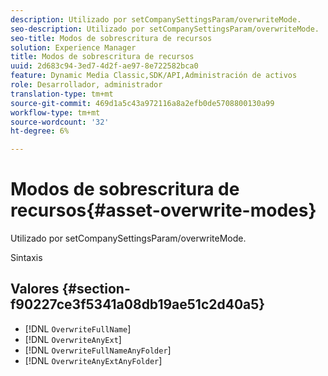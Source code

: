 ```yaml
---
description: Utilizado por setCompanySettingsParam/overwriteMode.
seo-description: Utilizado por setCompanySettingsParam/overwriteMode.
seo-title: Modos de sobrescritura de recursos
solution: Experience Manager
title: Modos de sobrescritura de recursos
uuid: 2d683c94-3ed7-4d2f-ae97-8e722582bca0
feature: Dynamic Media Classic,SDK/API,Administración de activos
role: Desarrollador, administrador
translation-type: tm+mt
source-git-commit: 469d1a5c43a972116a8a2efb0de5708800130a99
workflow-type: tm+mt
source-wordcount: '32'
ht-degree: 6%

---
```



# Modos de sobrescritura de recursos{#asset-overwrite-modes}

Utilizado por setCompanySettingsParam/overwriteMode.

Sintaxis

## Valores {#section-f90227ce3f5341a08db19ae51c2d40a5}

* [!DNL `OverwriteFullName`]
* [!DNL `OverwriteAnyExt`]
* [!DNL `OverwriteFullNameAnyFolder`]
* [!DNL `OverwriteAnyExtAnyFolder`]

